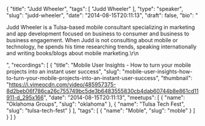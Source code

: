 {
  "title": "Judd Wheeler",
  "tags": [
    "Judd Wheeler"
  ],
  "type": "speaker",
  "slug": "judd-wheeler",
  "date": "2014-08-15T20:11:13",
  "draft": false,
  "bio": "<p>Judd Wheeler is a Tulsa-based mobile consultant specializing in marketing and app development focused on business to consumer and business to business engagement. When Judd is not consulting about mobile or technology, he spends his time researching trends, speaking internationally and writing books/blogs about mobile marketing.\r\n</p>",
  "recordings": [
    {
      "title": "Mobile User Insights - How to turn your mobile projects into an instant user success",
      "slug": "mobile-user-insights-how-to-turn-your-mobile-projects-into-an-instant-user-success",
      "thumbnail": "https://i.vimeocdn.com/video/485957375-8d2beb06f786ca26c755749bc5de3b6483555830cb4dab60744b8e861cd11911-d_295x166",
      "date": "2014-08-15T20:11:13",
      "meetups": [
        {
          "name": "Oklahoma Groups",
          "slug": "oklahoma"
        },
        {
          "name": "Tulsa Tech Fest",
          "slug": "tulsa-tech-fest"
        }
      ],
      "tags": [
        {
          "name": "Moble",
          "slug": "moble"
        }
      ]
    }
  ]
}